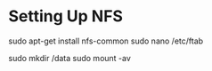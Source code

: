 # Setting Up NFS

sudo apt-get install nfs-common
sudo nano /etc/ftab

sudo mkdir /data
sudo mount -av
